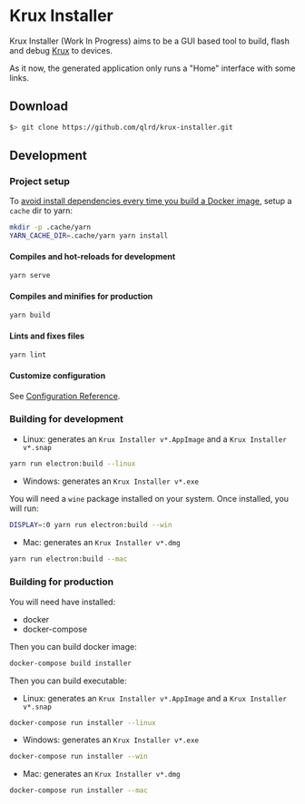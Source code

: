 # Krux Installer

Krux Installer (Work In Progress) aims to be a GUI based tool to build, flash and debug [Krux](https://github.com/selfcustody/krux)
to devices.

As it now, the generated application only runs a "Home" interface with some links.

## Download

```bash
$> git clone https://github.com/qlrd/krux-installer.git
```

## Development

### Project setup

To [avoid install dependencies every time you build a Docker image](https://stackoverflow.com/questions/52673921/how-do-you-cache-yarn-dependencies-for-a-docker-image-build-in-circleci), setup a `cache` dir to yarn:

```bash
mkdir -p .cache/yarn
YARN_CACHE_DIR=.cache/yarn yarn install
```

#### Compiles and hot-reloads for development

```bash
yarn serve
```

#### Compiles and minifies for production

```bash
yarn build
```

#### Lints and fixes files

```bash
yarn lint
```

#### Customize configuration
See [Configuration Reference](https://cli.vuejs.org/config/).


### Building for development


* Linux: generates an `Krux Installer v*.AppImage` and a `Krux Installer v*.snap`

```bash
yarn run electron:build --linux
```

* Windows: generates an `Krux Installer v*.exe`

You will need a `wine` package installed on your system. Once installed, you will run:

```bash
DISPLAY=:0 yarn run electron:build --win
```

* Mac: generates an `Krux Installer v*.dmg`

```bash
yarn run electron:build --mac
```


### Building for production

You will need have installed:

* docker
* docker-compose

Then you can build docker image:

```bash
docker-compose build installer
```

Then you can build executable:

* Linux: generates an `Krux Installer v*.AppImage` and a `Krux Installer v*.snap`

```bash
docker-compose run installer --linux
```

* Windows: generates an `Krux Installer v*.exe`

```bash
docker-compose run installer --win
```

* Mac: generates an `Krux Installer v*.dmg`

```bash
docker-compose run installer --mac
```

